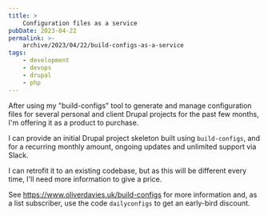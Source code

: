 ```yaml
---
title: >
    Configuration files as a service
pubDate: 2023-04-22
permalink: >-
    archive/2023/04/22/build-configs-as-a-service
tags:
    - development
    - devops
    - drupal
    - php
---
```


After using my "build-configs" tool to generate and manage configuration files for several personal and client Drupal projects for the past few months, I'm offering it as a product to purchase.

I can provide an initial Drupal project skeleton built using `build-configs`, and for a recurring monthly amount, ongoing updates and unlimited support via Slack.

I can retrofit it to an existing codebase, but as this will be different every time, I'll need more information to give a price.

See https://www.oliverdavies.uk/build-configs for more information and, as a list subscriber, use the code `dailyconfigs` to get an early-bird discount.
